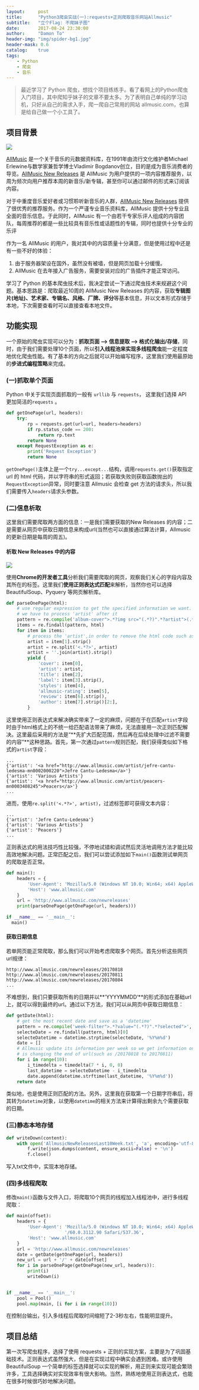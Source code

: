 ```yaml
---
layout:     post
title:      "Python3爬虫实战(一):requests+正则爬取音乐网站Allmusic"
subtitle:   "立个Flag: 不爬妹子图"
date:       2017-08-24 23:30:00
author:     "Damon To"
header-img: "img/spider-bg1.jpg"
header-mask: 0.6
catalog:    true
tags:
    - Python
    - 爬虫
    - 音乐
---
```


> 最近学习了 Python 爬虫，想找个项目练练手。看了看网上的Python爬虫入门项目，其中爬知乎妹子的文章不要太多。为了表明自己单纯的学习动机，只好从自己的需求入手，爬一爬自己常用的网站 allmusic.com，也算是给自己做一个小工具了。

## 项目背景

![](http://ompnv884d.bkt.clouddn.com/spider1.png)

[AllMusic](http://www.allmusic.com/) 是一个关于音乐的元数据资料库，在1991年由流行文化维护者Michael Erlewine与数学家兼哲学博士Vladimir Bogdanov创立，目的是成为音乐消费者的导览。[AllMusic New Releases](http://www.allmusic.com/newreleases) 是 AllMusic 为用户提供的一项内容推荐服务，以周为频次向用户推荐本周的新音乐/新专辑，甚至你可以通过邮件的形式来订阅该内容。

对于中重度音乐爱好者或习惯聆听新音乐的人群，[AllMusic New Releases](http://www.allmusic.com/newreleases) 提供了很优秀的推荐服务。作为一个严谨专业音乐资料库，AllMusic 提供十分专业且全面的音乐信息。于此同时，AllMusic 有一个由若干专家乐评人组成的内容团队，每周推荐的都是一些比较具有音乐性或话题性的专辑，同时也提供十分专业的乐评

作为一名 AllMusic 的用户，我对其中的内容质量十分满意，但是使用过程中还是有一些不好的体验：	

1. 由于服务器架设在国外，虽然没有被墙，但是网页加载十分缓慢。
2. AllMusic 在去年接入广告服务，需要安装对应的广告插件才能正常访问。

学习了 Python 的基本爬虫技术后，我决定尝试一下通过爬虫技术来规避这个问题。基本思路是：爬取最近10周的 AllMusic New Releases 的内容，获取**专辑图片(地址)、艺术家、专辑名、风格、厂牌、评分**等基本信息，并以文本形式存储于本地，下次需要查看时可以直接查看本地文件。

## 功能实现

一个原始的爬虫实现可以分为：**抓取页面 —> 信息提取 —> 格式化输出/存储**，同时，由于我们需要处理10个页面，所以**引入线程池来实现多线程爬虫**能一定程度地优化爬虫性能。有了基本的方向之后就可以开始编写程序，这里我们使用最原始的**步进式编程策略**来完成。

### (一)抓取单个页面

Python 中关于实现页面抓取的一般有 `urllib` 与 `requests`， 这里我们选择 API 更加简洁的`requests` 。

```python
def getOnePage(url, headers):
    try:
        rp = requests.get(url=url, headers=headers)
        if rp.status_code == 200:
            return rp.text
        return None
    except RequestException as e:
        print('Request Exception')
        return None
```

`getOnePage()`主体上是一个`try...except...`结构，调用`requests.get()`获取指定 url 的 html 代码，并以字符串的形式返回；若获取失败则获取函数抛出的`RequestException`异常，同时要注意 Allmusic 会检查 get 方法的请求头，所以我们需要传入`headers`请求头参数。

### (二)信息析取

这里我们需要爬取两方面的信息：一是我们需要获取的New Releases 的内容；二是需要从网页中获取日期信息来构成url(当然也可以直接通过算法计算，Allmusic 的更新日期是每周的周五)。

#### 析取 New Releases 中的内容

![](http://ompnv884d.bkt.clouddn.com/spider2.jpg)

使用**Chrome的开发者工具**分析我们需要爬取的网页，观察我们关心的字段内容及其所在的标签。这里我们**使用正则表达式匹配**来解析，当然你也可以选择 BeautifulSoup、Pyquery 等网页解析库。

```python
def parseOnePage(html):
    # use regular expression to get the specified information we want. It do not work well on 'artist' file, so we
    # we have to process 'artist' after it
    pattern = re.compile('album-cover">.*?img src="(.*?)".*?artist">(.*?)</div>.*?title">.*?>(.*?)</a>.*?label">(.*?)</div>.*?styles">.*?>(.*?)</a>.*?allmusic-rating rating-allmusic-(\d+)">.*?headline-review">(.*?)<div.*?author">(.*?)</div>', re.S)
    items = re.findall(pattern, html)
    for item in items:
        # process the 'artist',in order to remove the html code such as '<a>xxx</a>', I use re.split() func.
        artist = item[1].strip()
        artist = re.split('<.*?>', artist)
        artist = ''.join(artist).strip()
        yield {
            'cover': item[0],
            'artist': artist,
            'title': item[2],
            'label': item[3].strip(),
            'styles': item[4],
            'allmusic-rating': item[5],
            'review': item[6].strip(),
            'author': item[7].strip()[2:],
        }
```

这里使用正则表达式来解决确实带来了一定的麻烦，问题在于在匹配`artist`字段时由于html格式上的不统一给匹配语法带来了麻烦，无法直接用一次正则匹配解决。这里最后采用的方法是“**先扩大匹配范围，然后再在后续处理中过滤不需要的内容”**这种思路。首先，第一次通过`pattern`规则匹配，我们获得类似如下格式的`artist`字段：

```
...
{'artist': '<a href="http://www.allmusic.com/artist/jefre-cantu-ledesma-mn0002000220">Jefre Cantu-Ledesma</a>'}
{'artist': 'Various Artists'}
{'artist': '<a href="http://www.allmusic.com/artist/peacers-mn0003408245">Peacers</a>'}
...
```

进而，使用`re.split('<.*?>', artist)`，过滤标签即可获得文本内容：

```
...
{'artist': 'Jefre Cantu-Ledesma'}
{'artist': 'Various Artists'}
{'artist': 'Peacers'}
...
```

正则表达式的用法技巧性比较强，不停地试错和调试然后灵活地调用方法才能比较高效地解决问题。正常匹配之后，我们可以尝试添加如下`main()`函数测试单网页的爬取是否正常。

```python
def main():
    headers = {
        'User-Agent': 'Mozilla/5.0 (Windows NT 10.0; Win64; x64) AppleWebKit/537.36 (KHTML, like Gecko) Chrome/60.0.3112.90 Safari/537.36',
        'Host': 'www.allmusic.com'
    }
    url = 'http://www.allmusic.com/newreleases' 
    print(parseOnePage(getOnePage(url, headers)))
    
if __name__ == '__main__':
  main()
```

#### 获取日期信息

若单网页能正常爬取，那么我们可以开始考虑爬取多个网页。首先分析这些网页url规律：

```
http://www.allmusic.com/newreleases/20170818
http://www.allmusic.com/newreleases/20170811
http://www.allmusic.com/newreleases/20170804
...
```

不难想到，我们只要获取所有的日期并以**’YYYYMMDD‘**的形式添加在基础url上，就可以得到最终的url。通过以下方法，我们可以从网页中获取日期信息：

```python
def getDate(html):
    # get the most recent date and save as a 'datetime'
    pattern = re.compile('week-filter">.*?value="(.*?)".*?selected">', re.S)
    selecteDate = re.findall(pattern, html)[0]
    selecteDatetime = datetime.strptime(selecteDate, '%Y%m%d')
    date = []
    # Allmusic update its information per week so we get information one time for every 7 days. The way to realize it
    # is changing the end of url(such as /20170818 to 20170811)
    for i in range(10):
        i_timedelta = timedelta(7 * i, 0, 0)
        last_datetime = selecteDatetime - i_timedelta
        date.append(datetime.strftime(last_datetime, '%Y%m%d'))
    return date
```

类似地，也是使用正则匹配的方法。另外，这里我在获取第一个日期字符串后，将其转为`datetime`对象，以使用`datetime`的相关方法来计算得出剩余九个需要获取的日期。

### (三)静态本地存储

```python
def writeDown(content):
    with open('AllmusicNewReleasesLast10Week.txt', 'a', encoding='utf-8') as f:
        f.write(json.dumps(content, ensure_ascii=False) + '\n')
        f.close()

```

写入txt文件中，实现本地存储。

### (四)多线程爬取

修改`main()`函数与文件入口，将爬取10个网页的线程加入线程池中，进行多线程爬取：

```python
def main(offset):
    headers = {
        'User-Agent': 'Mozilla/5.0 (Windows NT 10.0; Win64; x64) AppleWebKit/537.36 (KHTML, like Gecko) Chrome' +
                      '/60.0.3112.90 Safari/537.36',
        'Host': 'www.allmusic.com'
    }
    url = 'http://www.allmusic.com/newreleases'
    date = getDate(getOnePage(url, headers))
    new_url = url + '/' + date[offset]
    for i in parseOnePage(getOnePage(new_url, headers)):
        print(i)
        writeDown(i)

        
if __name__ == '__main__':
    pool = Pool()
    pool.map(main, [i for i in range(10)])
```

在控制台输出，引入多线程后爬取时间缩短了2-3秒左右，性能明显提升。

## 项目总结

第一次写爬虫程序，选择了使用 requests + 正则的实现方案，主要是为了巩固基础技术。正则表达式虽然强大，但是在实现过程中确实会遇到困难。或许使用 BeautifulSoup 一个简单的标签选择就可以实现的解析，用正则来实现可能会繁琐许多，工具选择确实对实现效率有很大影响。当然，熟练地使用正则表达式，也能在很多时候很巧妙地解决问题。